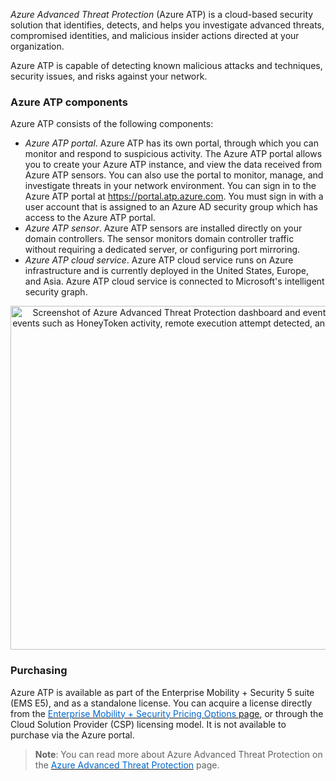 

*Azure Advanced Threat Protection* (Azure ATP) is a cloud-based security solution that identifies, detects, and helps you investigate advanced threats, compromised identities, and malicious insider actions directed at your organization.

Azure ATP is capable of detecting known malicious attacks and techniques, security issues, and risks against your network.


### Azure ATP components

Azure ATP consists of the following components:

- *Azure ATP portal*. Azure ATP has its own portal, through which you can monitor and respond to suspicious activity. The Azure ATP portal allows you to create your Azure ATP instance, and view the data received from Azure ATP sensors. You can also use the portal to monitor, manage, and investigate threats in your network environment. You can sign in to the Azure ATP portal at <a href="https://portal.atp.azure.com" target="_blank"><span style="color: #0066cc;" color="#0066cc">https://portal.atp.azure.com</span></a>. You must sign in with a user account that is assigned to an Azure AD security group which has access to the Azure ATP portal.
- *Azure ATP sensor*. Azure ATP sensors are installed directly on your domain controllers. The sensor monitors domain controller traffic without requiring a dedicated server, or configuring port mirroring.
- *Azure ATP cloud service*. Azure ATP cloud service runs on Azure infrastructure and is currently deployed in the United States, Europe, and Asia. Azure ATP cloud service is connected to Microsoft's intelligent security graph.



<p style="text-align:center;"><img src="../Linked_Image_Files/atp-sa-timeline.png" width="700" height="550" alt="Screenshot of Azure Advanced Threat Protection dashboard and event timeline, showing security events such as HoneyToken activity, remote execution attempt detected, and suspicious service created. "></p>




### Purchasing
Azure ATP is available as part of the Enterprise Mobility + Security 5 suite (EMS E5), and as a standalone license. You can acquire a license directly from the <a href="https://www.microsoft.com/en-ie/cloud-platform/enterprise-mobility-security-pricing" target="_blank"><span style="color: #0066cc;" color="#0066cc">Enterprise Mobility + Security Pricing Options</span> page</a>, or through the Cloud Solution Provider (CSP) licensing model. It is not available to purchase via the Azure portal.</a>




> **Note**: You can read more about Azure Advanced Threat Protection on the <a href="https://azure.microsoft.com/en-us/features/azure-advanced-threat-protection/" target="_blank"><span style="color: #0066cc;" color="#0066cc">Azure Advanced Threat Protection</span></a> page.